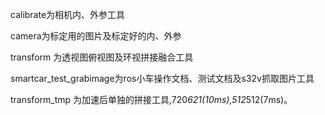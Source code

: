 calibrate为相机内、外参工具

camera为标定用的图片及标定好的内、外参

transform 为透视图俯视图及环视拼接融合工具

smartcar_test_grabimage为ros小车操作文档、测试文档及s32v抓取图片工具

transform_tmp 为加速后单独的拼接工具,720*621(10ms),512*512(7ms)。 


